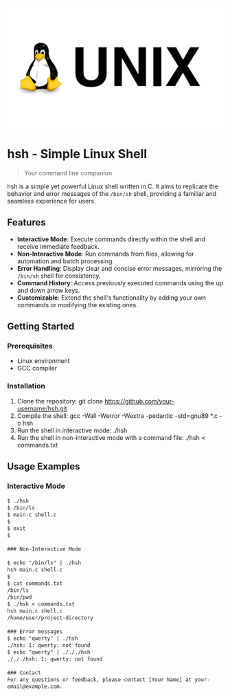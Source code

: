 <div align="center">
  <img src="73392-shell-command-line-script-unix-linux-interface.png" alt="hsh - Simple Linux Shell">
</div>

# hsh - Simple Linux Shell

> Your command line companion

hsh is a simple yet powerful Linux shell written in C. It aims to replicate the behavior and error messages of the `/bin/sh` shell, providing a familiar and seamless experience for users.

## Features

- **Interactive Mode**: Execute commands directly within the shell and receive immediate feedback.
- **Non-Interactive Mode**: Run commands from files, allowing for automation and batch processing.
- **Error Handling**: Display clear and concise error messages, mirroring the `/bin/sh` shell for consistency.
- **Command History**: Access previously executed commands using the up and down arrow keys.
- **Customizable**: Extend the shell's functionality by adding your own commands or modifying the existing ones.

## Getting Started

### Prerequisites

- Linux environment
- GCC compiler

### Installation

1. Clone the repository: git clone https://github.com/your-username/hsh.git
2. Compile the shell: gcc -Wall -Werror -Wextra -pedantic -std=gnu89 *.c -o hsh 
3. Run the shell in interactive mode: ./hsh
4. Run the shell in non-interactive mode with a command file: ./hsh < commands.txt

## Usage Examples

### Interactive Mode

```shell
$ ./hsh
$ /bin/ls
$ main.c shell.c
$
$ exit
$

### Non-Interactive Mode

$ echo "/bin/ls" | ./hsh
hsh main.c shell.c
$
$ cat commands.txt
/bin/ls
/bin/pwd
$ ./hsh < commands.txt
hsh main.c shell.c
/home/user/project-directory

### Error messages
$ echo "qwerty" | ./hsh
./hsh: 1: qwerty: not found
$ echo "qwerty" | ./././hsh
./././hsh: 1: qwerty: not found

### Contact
For any questions or feedback, please contact [Your Name] at your-email@example.com.
